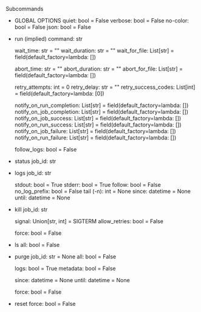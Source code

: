 Subcommands
* GLOBAL OPTIONS
    quiet: bool = False
    verbose: bool = False
    no-color: bool = False
    json: bool = False

* run (implied)
    command: str

    wait_time: str = ""
    wait_duration: str = ""
    wait_for_file: List[str] = field(default_factory=lambda: [])

    abort_time: str = ""
    abort_duration: str = ""
    abort_for_file: List[str] = field(default_factory=lambda: [])

    retry_attempts: int = 0
    retry_delay: str = ""
    retry_success_codes: List[int] = field(default_factory=lambda: [0])

    notify_on_run_completion: List[str] = field(default_factory=lambda: [])
    notify_on_job_completion: List[str] = field(default_factory=lambda: [])
    notify_on_job_success: List[str] = field(default_factory=lambda: [])
    notify_on_run_success: List[str] = field(default_factory=lambda: [])
    notify_on_job_failure: List[str] = field(default_factory=lambda: [])
    notify_on_run_failure: List[str] = field(default_factory=lambda: [])

    follow_logs: bool = False

* status
    job_id: str

* logs
    job_id: str

    stdout: bool = True
    stderr: bool = True
    follow: bool = False
    no_log_prefix: bool = False
    tail (-n): int = None
    since: datetime = None
    until: datetime = None

* kill
    job_id: str

    signal: Union[str, int] = SIGTERM
    allow_retries: bool = False

    force: bool = False

* ls
    all: bool = False

* purge
    job_id: str = None
    all: bool = False

    logs: bool = True
    metadata: bool = False

    since: datetime = None
    until: datetime = None

    force: bool = False

* reset
    force: bool = False